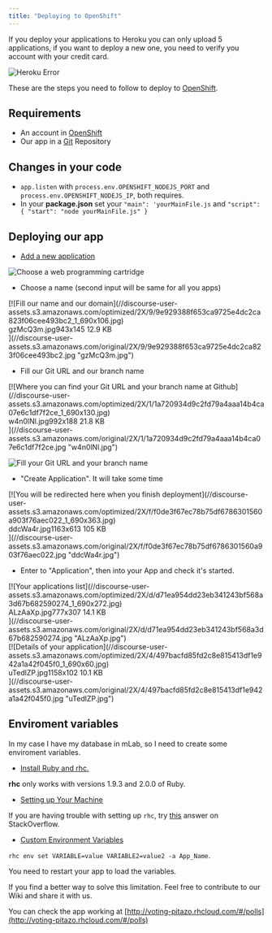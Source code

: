```yaml
---
title: "Deploying to OpenShift"
---
```


If you deploy your applications to Heroku you can only upload 5 applications, if you want to deploy a new one, you need to verify you account with your credit card.

![Heroku Error](//discourse-user-assets.s3.amazonaws.com/original/2X/2/27219029fea50142009b1521d5268c06ded15b57.jpg)

These are the steps you need to follow to deploy to [OpenShift](https://www.openshift.com/app/account/new).

## Requirements

*   An account in [OpenShift](https://www.openshift.com/app/account/new)
*   Our app in a [Git](//forum.freecodecamp.com/t/wiki-git-resources/13136) Repository

## Changes in your code

*   `app.listen` with `process.env.OPENSHIFT_NODEJS_PORT` and `process.env.OPENSHIFT_NODEJS_IP`, both requires.
*   In your **package.json** set your `"main": 'yourMainFile.js` and `"script": { "start": "node yourMainFile.js" }`

## Deploying our app

*   [Add a new application](https://openshift.redhat.com/app/console/application_types)

![Choose a web programming cartridge](//discourse-user-assets.s3.amazonaws.com/original/2X/e/e07c056ab351ee6bd728b8d5f648b3fac9c6bf86.jpg)

*   Choose a name (second input will be same for all you apps)

<div class="lightbox-wrapper">[![Fill our name and our domain](//discourse-user-assets.s3.amazonaws.com/optimized/2X/9/9e929388f653ca9725e4dc2ca823f06cee493bc2_1_690x106.jpg)

<div class="meta"><span class="filename">gzMcQ3m.jpg</span><span class="informations">943x145 12.9 KB</span><span class="expand"></span></div>](//discourse-user-assets.s3.amazonaws.com/original/2X/9/9e929388f653ca9725e4dc2ca823f06cee493bc2.jpg "gzMcQ3m.jpg") </div>

*   Fill our Git URL and our branch name

<div class="lightbox-wrapper">[![Where you can find your Git URL and your branch name at Github](//discourse-user-assets.s3.amazonaws.com/optimized/2X/1/1a720934d9c2fd79a4aaa14b4ca07e6c1df7f2ce_1_690x130.jpg)

<div class="meta"><span class="filename">w4n0lNl.jpg</span><span class="informations">992x188 21.8 KB</span><span class="expand"></span></div>](//discourse-user-assets.s3.amazonaws.com/original/2X/1/1a720934d9c2fd79a4aaa14b4ca07e6c1df7f2ce.jpg "w4n0lNl.jpg") </div>

![Fill your Git URL and your branch name](//discourse-user-assets.s3.amazonaws.com/original/2X/9/989e44c1af80c9b8f26883a3d897f377b3a27ca4.jpg)

*   "Create Application". It will take some time

<div class="lightbox-wrapper">[![You will be redirected here when you finish deployment](//discourse-user-assets.s3.amazonaws.com/optimized/2X/f/f0de3f67ec78b75df6786301560a903f76aec022_1_690x363.jpg)

<div class="meta"><span class="filename">ddcWa4r.jpg</span><span class="informations">1163x613 105 KB</span><span class="expand"></span></div>](//discourse-user-assets.s3.amazonaws.com/original/2X/f/f0de3f67ec78b75df6786301560a903f76aec022.jpg "ddcWa4r.jpg") </div>

*   Enter to "Application", then into your App and check it's started.

<div class="lightbox-wrapper">[![Your applications list](//discourse-user-assets.s3.amazonaws.com/optimized/2X/d/d71ea954dd23eb341243bf568a3d67b682590274_1_690x272.jpg)

<div class="meta"><span class="filename">ALzAaXp.jpg</span><span class="informations">777x307 14.1 KB</span><span class="expand"></span></div>](//discourse-user-assets.s3.amazonaws.com/original/2X/d/d71ea954dd23eb341243bf568a3d67b682590274.jpg "ALzAaXp.jpg") </div>

<div class="lightbox-wrapper">[![Details of your application](//discourse-user-assets.s3.amazonaws.com/optimized/2X/4/497bacfd85fd2c8e815413df1e942a1a42f045f0_1_690x60.jpg)

<div class="meta"><span class="filename">uTedlZP.jpg</span><span class="informations">1158x102 10.1 KB</span><span class="expand"></span></div>](//discourse-user-assets.s3.amazonaws.com/original/2X/4/497bacfd85fd2c8e815413df1e942a1a42f045f0.jpg "uTedlZP.jpg") </div>

## Enviroment variables

In my case I have my database in mLab, so I need to create some enviroment variables.

*   [Install Ruby and rhc.](https://developers.openshift.com/getting-started/windows.html#client-tools)

**rhc** only works with versions 1.9.3 and 2.0.0 of Ruby.

*   [Setting up Your Machine](https://developers.openshift.com/getting-started/windows.html#rhc-setup)

If you are having trouble with setting up `rhc`, try [this](http://stackoverflow.com/questions/28896733/rhc-setup-gives-error-no-such-file-dl-import) answer on StackOverflow.

*   [Custom Environment Variables](https://developers.openshift.com/managing-your-applications/environment-variables.html#custom-variables)

`rhc env set VARIABLE=value VARIABLE2=value2 -a App_Name`.

You need to restart your app to load the variables.

If you find a better way to solve this limitation. Feel free to contribute to our <a>Wiki</a> and share it with us.

You can check the app working at [http://voting-pitazo.rhcloud.com/#/polls](http://voting-pitazo.rhcloud.com/#/polls)
